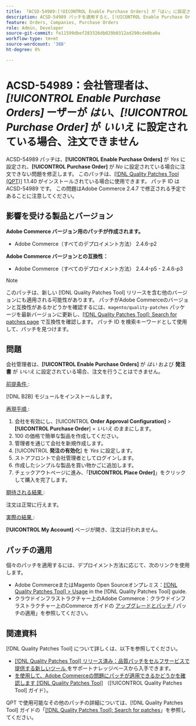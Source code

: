 ```yaml
---
title: 「ACSD-54989:[!UICONTROL Enable Purchase Orders] が「はい」に設定され、[!UICONTROL Purchase Order] が「いいえ」に設定されている場合、会社管理者が注文できない」
description: ACSD-54989 パッチを適用すると、[!UICONTROL Enable Purchase Orders] が Yes に、[!UICONTROL Purchase Order] が No に設定されている場合に、会社管理者が注文できないAdobe Commerceの問題を修正できます。
feature: Orders, Companies, Purchase Orders
role: Admin, Developer
source-git-commit: fe11599dbef283326db029b0312ad290cde0ba0a
workflow-type: tm+mt
source-wordcount: '388'
ht-degree: 0%

---
```


# ACSD-54989：会社管理者は、*[!UICONTROL Enable Purchase Orders]* ーザーが *はい*、*[!UICONTROL Purchase Order]* が *いいえ* に設定されている場合、注文できません

ACSD-54989 パッチは、**[!UICONTROL Enable Purchase Orders]** が *Yes* に設定され、**[!UICONTROL Purchase Order]** が *No* に設定されている場合に注文できない問題を修正します。 このパッチは、[[!DNL Quality Patches Tool (QPT)]](https://experienceleague.adobe.com/ja/docs/commerce-knowledge-base/kb/announcements/commerce-announcements/magento-quality-patches-released-new-tool-to-self-serve-quality-patches) 1.1.40 がインストールされている場合に使用できます。 パッチ ID は ACSD-54989 です。 この問題はAdobe Commerce 2.4.7 で修正される予定であることに注意してください。

## 影響を受ける製品とバージョン

**Adobe Commerce バージョン用のパッチが作成されます。**

* Adobe Commerce（すべてのデプロイメント方法） 2.4.6-p2

**Adobe Commerce バージョンとの互換性：**

* Adobe Commerce（すべてのデプロイメント方法） 2.4.4-p5 - 2.4.6-p3

>[!NOTE]
>
>このパッチは、新しい [!DNL Quality Patches Tool] リリースを含む他のバージョンにも適用される可能性があります。 パッチがAdobe Commerceのバージョンと互換性があるかどうかを確認するには、`magento/quality-patches` パッケージを最新バージョンに更新し、[[!DNL Quality Patches Tool]: Search for patches page](https://experienceleague.adobe.com/tools/commerce-quality-patches/index.html?lang=ja) で互換性を確認します。 パッチ ID を検索キーワードとして使用して、パッチを見つけます。

## 問題

会社管理者は、**[!UICONTROL Enable Purchase Orders]** が *はい* および **発注書** が *いいえ* に設定されている場合、注文を行うことはできません。

<u> 前提条件 </u>:

[!DNL B2B] モジュールをインストールします。

<u> 再現手順 </u>:

1. 会社を有効にし、[!UICONTROL **Order Approval Configuration]** > **[!UICONTROL Purchase Order**] = *いいえ* のままにします。
1. 100 の価格で簡単な製品を作成してください。
1. 管理者を通じて会社を新規作成します。
1. [!UICONTROL **発注の有効化**] を *Yes* に設定します。
1. ストアフロントで会社管理者としてログインします。
1. 作成したシンプルな製品を買い物かごに追加します。
1. チェックアウトページに進み、「**[!UICONTROL Place Order]**」をクリックして購入を完了します。

<u> 期待される結果 </u>:

注文は正常に行えます。

<u> 実際の結果 </u>:

**[!UICONTROL My Account]** ページが開き、注文は行われません。

## パッチの適用

個々のパッチを適用するには、デプロイメント方法に応じて、次のリンクを使用します。

* Adobe CommerceまたはMagento Open Sourceオンプレミス：[[!DNL Quality Patches Tool] > Usage](/help/tools/quality-patches-tool/usage.md) in the [!DNL Quality Patches Tool] guide.
* クラウドインフラストラクチャー上のAdobe Commerce：クラウドインフラストラクチャー上のCommerce ガイドの [ アップグレードとパッチ ](https://experienceleague.adobe.com/docs/commerce-cloud-service/user-guide/develop/upgrade/apply-patches.html?lang=ja)/ パッチの適用」を参照してください。

## 関連資料

[!DNL Quality Patches Tool] について詳しくは、以下を参照してください。

* [[!DNL Quality Patches Tool]  リリース済み：品質パッチをセルフサービスで提供する新しいツール ](https://experienceleague.adobe.com/ja/docs/commerce-knowledge-base/kb/announcements/commerce-announcements/magento-quality-patches-released-new-tool-to-self-serve-quality-patches) をサポートナレッジベースから入手できます。
* [ を使用して、Adobe Commerceの問題にパッチが適用できるかどうかを確認します  [!DNL Quality Patches Tool]](/help/tools/quality-patches-tool/patches-available-in-qpt/check-patch-for-magento-issue-with-magento-quality-patches.md) （[!UICONTROL Quality Patches Tool] ガイド）。


QPT で使用可能なその他のパッチの詳細については、[!DNL Quality Patches Tool] ガイドの「[[!DNL Quality Patches Tool]: Search for patches](https://experienceleague.adobe.com/tools/commerce-quality-patches/index.html?lang=ja)」を参照してください。
